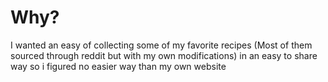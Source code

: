 # Why?

I wanted an easy of collecting some of my favorite recipes (Most of them sourced through reddit but with my own modifications) in an easy to share way so i figured no easier way than my own website
